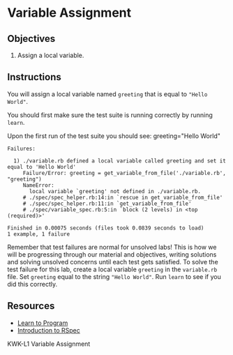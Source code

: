 # Variable Assignment

## Objectives

1. Assign a local variable.

## Instructions

You will assign a local variable named `greeting` that is equal to `"Hello World"`.

You should first make sure the test suite is running correctly by running `learn`.

Upon the first run of the test suite you should see:
greeting="Hello World"
```
Failures:

  1) ./variable.rb defined a local variable called greeting and set it equal to 'Hello World'
     Failure/Error: greeting = get_variable_from_file('./variable.rb', "greeting")
     NameError:
       local variable `greeting' not defined in ./variable.rb.
     # ./spec/spec_helper.rb:14:in `rescue in get_variable_from_file'
     # ./spec/spec_helper.rb:11:in `get_variable_from_file'
     # ./spec/variable_spec.rb:5:in `block (2 levels) in <top (required)>'

Finished in 0.00075 seconds (files took 0.0839 seconds to load)
1 example, 1 failure
```

Remember that test failures are normal for unsolved labs! This is how we will be progressing through our material and objectives, writing solutions and solving unsolved concerns until each test gets satisfied. To solve the test failure for this lab, create a local variable `greeting` in the `variable.rb` file. Set `greeting` equal to the string `"Hello World"`. Run `learn` to see if you did this correctly.

## Resources
* [Learn to Program](https://pine.fm/LearnToProgram/chap_03.html)
* [Introduction to RSpec](http://blog.teamtreehouse.com/an-introduction-to-rspec)


<p data-visibility='hidden'>KWK-L1 Variable Assignment</p>
